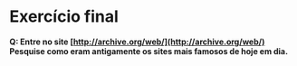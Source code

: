 # Exercício final

**Q: Entre no site [http://archive.org/web/](http://archive.org/web/)<br>Pesquise como eram antigamente os sites mais famosos de hoje em dia.**
